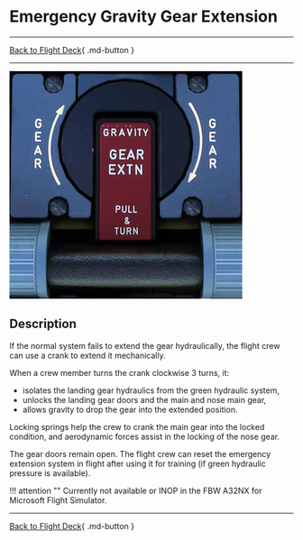 # Emergency Gravity Gear Extension

---

[Back to Flight Deck](../index.md){ .md-button }

---

![Gravtiy Gear Extension Panel](../../../assets/a32nx-briefing/pedestal/Gravity-Gear-Extn-Panel.jpg "Gravtiy Gear Extension Panel")

## Description

If the normal system fails to extend the gear hydraulically, the flight crew can use a crank to extend it mechanically.

When a crew member turns the crank clockwise 3 turns, it:

- isolates the landing gear hydraulics from the green hydraulic system,
- unlocks the landing gear doors and the main and nose main gear,
- allows gravity to drop the gear into the extended position.

Locking springs help the crew to crank the main gear into the locked condition, and aerodynamic forces assist in the locking of the nose gear.

The gear doors remain open.
The flight crew can reset the emergency extension system in flight after using it for training (if green hydraulic pressure is available).

!!! attention ""
    Currently not available or INOP in the FBW A32NX for Microsoft Flight Simulator.

---

[Back to Flight Deck](../index.md){ .md-button }
